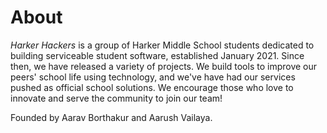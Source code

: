 # About
*Harker Hackers* is a group of Harker Middle School students dedicated to building serviceable student software, established January 2021. Since then, we have released a variety of projects. We build tools to improve our peers' school life using technology, and we've have had our services pushed as official school solutions. We encourage those who love to innovate and serve the community to join our team!

Founded by Aarav Borthakur and Aarush Vailaya.
